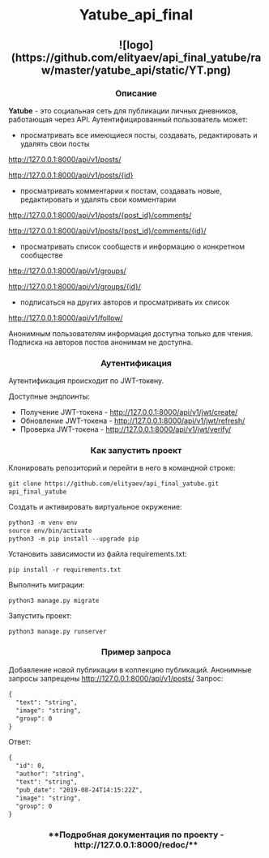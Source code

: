 <h1 align="center">Yatube_api_final</h1>

<h2 align="center">
  ![logo](https://github.com/elityaev/api_final_yatube/raw/master/yatube_api/static/YT.png)
</h2>

<h3 align="center">Описание</h3>

**Yatube**  - это социальная сеть для публикации личных дневников, работающая через API. 
Аутентифицированный пользователь может:
* просматривать все имеющиеся посты, создавать, редактировать и удалять свои посты 

http://127.0.0.1:8000/api/v1/posts/

http://127.0.0.1:8000/api/v1/posts/{id}

* просматривать комментарии к постам, создавать новые, редактировать и удалять свои комментарии

http://127.0.0.1:8000/api/v1/posts/{post_id}/comments/

http://127.0.0.1:8000/api/v1/posts/{post_id}/comments/{id}/

* просматривать список сообществ и информацию о конкретном сообществе

http://127.0.0.1:8000/api/v1/groups/

http://127.0.0.1:8000/api/v1/groups/{id}/

* подписаться на других авторов и просматривать их список

http://127.0.0.1:8000/api/v1/follow/

Анонимным пользователям информация доступна только для чтения. Подписка на авторов постов 
анонимам не доступна.

<h3 align="center">Аутентификация</h3>

Аутентификация происходит по JWT-токену.

Доступные эндпоинты:
- Получение JWT-токена - http://127.0.0.1:8000/api/v1/jwt/create/
- Обновление JWT-токена - http://127.0.0.1:8000/api/v1/jwt/refresh/
- Проверка JWT-токена - http://127.0.0.1:8000/api/v1/jwt/verify/


<h3 align="center">Как запустить проект</h3>

Клонировать репозиторий и перейти в него в командной строке:

```
git clone https://github.com/elityaev/api_final_yatube.git
api_final_yatube
```

Cоздать и активировать виртуальное окружение:

```
python3 -m venv env
source env/bin/activate
python3 -m pip install --upgrade pip
```

Установить зависимости из файла requirements.txt:

```
pip install -r requirements.txt
```

Выполнить миграции:

```
python3 manage.py migrate
```

Запустить проект:

```
python3 manage.py runserver
```

<h3 align="center">Пример запроса</h3>

Добавление новой публикации в коллекцию публикаций. Анонимные запросы запрещены
http://127.0.0.1:8000/api/v1/posts/
Запрос:
```
{
  "text": "string",
  "image": "string",
  "group": 0
}
```
Ответ:
```
{
  "id": 0,
  "author": "string",
  "text": "string",
  "pub_date": "2019-08-24T14:15:22Z",
  "image": "string",
  "group": 0
}
```
<h3 align="center">**Подробная документация по проекту - http://127.0.0.1:8000/redoc/**

